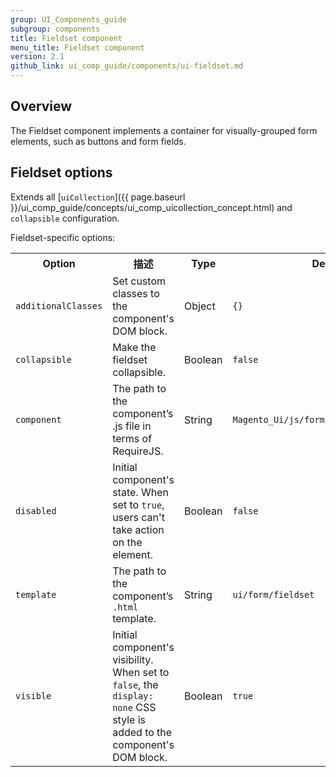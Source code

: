 ```yaml
---
group: UI_Components_guide
subgroup: components
title: Fieldset сomponent
menu_title: Fieldset component
version: 2.1
github_link: ui_comp_guide/components/ui-fieldset.md
---
```


## Overview
The Fieldset component implements a container for visually-grouped form elements, such as buttons and form fields.

## Fieldset options
Extends all [`uiCollection`]({{ page.baseurl }}/ui_comp_guide/concepts/ui_comp_uicollection_concept.html) and `collapsible` configuration.

Fieldset-specific options:

<table>
  <tr>
    <th>Option</th>
    <th>描述</th>
    <th>Type</th>
    <th>Default</th>
  </tr>
  <tr>
    <td><code>additionalClasses</code></td>
    <td>Set custom classes to the component's DOM block.</td>
    <td>Object</td>
    <td><code>{}</code></td>
  </tr>
  <tr>
    <td><code>collapsible</code></td>
    <td>Make the fieldset collapsible.</td>
    <td>Boolean</td>
    <td><code>false</code></td>
  </tr>
  <tr>
    <td><code>component</code></td>
    <td>The path to the component’s .js file in terms of RequireJS.</td>
    <td>String</td>
    <td><code>Magento_Ui/js/form/components/fieldset</code></td>
  </tr>
  <tr>
    <td><code>disabled</code></td>
    <td>Initial component's state. When set to <code>true</code>, users can't take action on the element.</td>
    <td>Boolean</td>
    <td><code>false</code></td>
  </tr>
  <tr>
    <td><code>template</code></td>
    <td>The path to the component’s <code>.html</code> template.</td>
    <td>String</td>
    <td><code>ui/form/fieldset</code></td>
  </tr>
  <tr>
    <td><code>visible</code></td>
    <td>Initial component's visibility. When set to <code>false</code>, the <code>display: none</code> CSS style is added to the component's DOM block.</td>
    <td>Boolean</td>
    <td><code>true</code></td>
  </tr>
</table>
